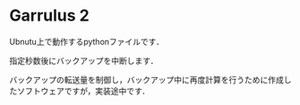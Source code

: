 # Garrulus 2
Ubnutu上で動作するpythonファイルです．

指定秒数後にバックアップを中断します．

バックアップの転送量を制御し，バックアップ中に再度計算を行うために作成したソフトウェアですが，実装途中です．

